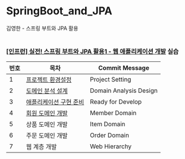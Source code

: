 # SpringBoot_and_JPA
김영한 - 스프링 부트와 JPA 활용
<br><br>

### [[인프런] 실전! 스프링 부트와 JPA 활용1 - 웹 애플리케이션 개발](https://www.inflearn.com/course/%EC%8A%A4%ED%94%84%EB%A7%81%EB%B6%80%ED%8A%B8-JPA-%ED%99%9C%EC%9A%A9-1/dashboard) 실습

| 번호 | 목차                                                                               | Commit Message         |
|----|----------------------------------------------------------------------------------|------------------------|
| 1  | [프로젝트 환경설정](https://ro-el.notion.site/6f3ac8b420234285a2342c94d8dc4f8b?pvs=4)    | Project Setting        |
| 2  | [도메인 분석 설계](https://ro-el.notion.site/d25c6371fa5148ea8695065b72db26cd?pvs=4)    | Domain Analysis Design |
| 3  | [애플리케이션 구현 준비](https://ro-el.notion.site/00a1dc1bafed46d0aeb1d1fbb01d0f34?pvs=4) | Ready for Develop      |
| 4  | [회원 도메인 개발](https://ro-el.notion.site/19e5b81fc264447d8c5d8850af605ba4?pvs=4)     | Member Domain          |
| 5  | 상품 도메인 개발                                                                        | Item Domain            |
| 6  | 주문 도메인 개발                                                                        | Order Domain           |
| 7  | 웹 계층 개발                                                                          | Web Hierarchy          |
